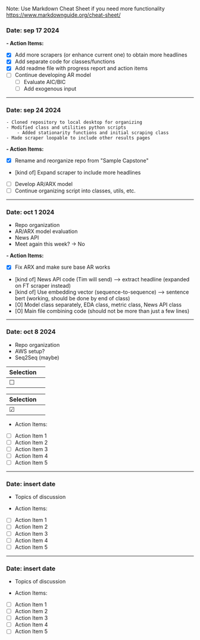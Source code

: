 Note: Use Markdown Cheat Sheet if you need more functionality
https://www.markdownguide.org/cheat-sheet/
### Date: sep 17 2024 

**- Action Items:**
* [X] Add more scrapers (or enhance current one) to obtain more headlines
* [X] Add separate code for classes/functions
* [X] Add readme file with progress report and action items
* [ ] Continue developing AR model
    * [ ] Evaluate AIC/BIC
    * [ ] Add exogenous input
---
### Date: sep 24 2024 
    - Cloned repository to local desktop for organizing
    - Modified class and utilities python scripts
        - Added stationarity functions and initial scraping class
    - Made scraper loopable to include other results pages
    

**- Action Items:**
* [X] Rename and reorganize repo from "Sample Capstone"
* [kind of] Expand scraper to include more headlines
* [ ] Develop AR/ARX model
* [ ] Continue organizing script into classes, utils, etc.
---
### Date: oct 1 2024 
- Repo organization
- AR/ARX model evaluation
- News API
- Meet again this week? -> No


**- Action Items:**
* [X] Fix ARX and make sure base AR works
* [kind of] News API code (Tim will send) --> extract headline (expanded on FT scraper instead)
* [kind of] Use embedding vector (sequence-to-sequence) --> sentence bert (working, should be done by end of class)
* [O] Model class separately, EDA class, metric class, News API class
* [O] Main file combining code (should not be more than just a few lines)
---
### Date: oct 8 2024
- Repo organization
- AWS setup?
- Seq2Seq (maybe)


| Selection |        |
| --------- | ------ |
| &#x2610;  |

| Selection |        |
| --------- | ------ |
| &#x2611; |

- Action Items:
* [ ] Action Item 1
* [ ] Action Item 2
* [ ] Action Item 3
* [ ] Action Item 4
* [ ] Action Item 5
---
### Date: insert date
- Topics of discussion




- Action Items:
* [ ] Action Item 1
* [ ] Action Item 2
* [ ] Action Item 3
* [ ] Action Item 4
* [ ] Action Item 5
---
### Date: insert date
- Topics of discussion




- Action Items:
* [ ] Action Item 1
* [ ] Action Item 2
* [ ] Action Item 3
* [ ] Action Item 4
* [ ] Action Item 5
